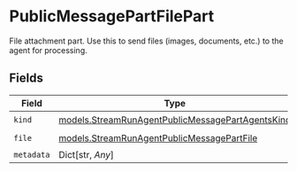 # PublicMessagePartFilePart

File attachment part. Use this to send files (images, documents, etc.) to the agent for processing.


## Fields

| Field                                                                                                      | Type                                                                                                       | Required                                                                                                   | Description                                                                                                |
| ---------------------------------------------------------------------------------------------------------- | ---------------------------------------------------------------------------------------------------------- | ---------------------------------------------------------------------------------------------------------- | ---------------------------------------------------------------------------------------------------------- |
| `kind`                                                                                                     | [models.StreamRunAgentPublicMessagePartAgentsKind](../models/streamrunagentpublicmessagepartagentskind.md) | :heavy_check_mark:                                                                                         | N/A                                                                                                        |
| `file`                                                                                                     | [models.StreamRunAgentPublicMessagePartFile](../models/streamrunagentpublicmessagepartfile.md)             | :heavy_check_mark:                                                                                         | N/A                                                                                                        |
| `metadata`                                                                                                 | Dict[str, *Any*]                                                                                           | :heavy_minus_sign:                                                                                         | N/A                                                                                                        |